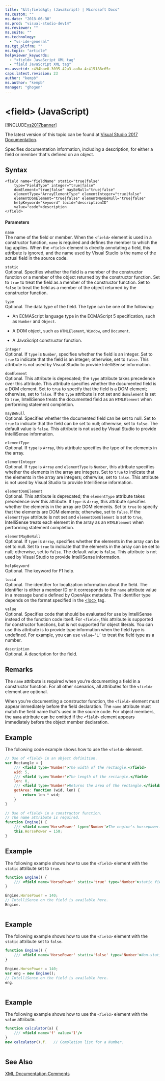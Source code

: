```yaml
---
title: "&lt;field&gt; (JavaScript) | Microsoft Docs"
ms.custom: ""
ms.date: "2018-06-30"
ms.prod: "visual-studio-dev14"
ms.reviewer: ""
ms.suite: ""
ms.technology: 
  - "vs-ide-general"
ms.tgt_pltfrm: ""
ms.topic: "article"
helpviewer_keywords: 
  - "<field> JavaScript XML tag"
  - "field JavaScript XML tag"
ms.assetid: c494bae0-3095-42a3-aa0a-4c415188c65c
caps.latest.revision: 23
author: "kempb"
ms.author: "kempb"
manager: "ghogen"
---
```

# &lt;field&gt; (JavaScript)
[!INCLUDE[vs2017banner](../includes/vs2017banner.md)]

The latest version of this topic can be found at [Visual Studio 2017 Documentation](https://docs.microsoft.com/en-us/visualstudio/).  
  
Specifies documentation information, including a description, for either a field or member that's defined on an object.  
  
## Syntax  
  
```  
<field name="fieldName" static="true|false"  
    type="FieldType" integer="true|false"  
    domElement="true|false" mayBeNull="true|false"  
    elementType="ArrayElementType" elementInteger="true|false"  
    elementDomElement="true|false" elementMayBeNull="true|false"  
    helpKeyword="keyword" locid="descriptionID"  
    value="code">description  
</field>  
```  
  
#### Parameters  
 `name`  
 The name of the field or member. When the `<field>` element is used in a constructor function, `name` is required and defines the member to which the tag applies. When the `<field>` element is directly annotating a field, this attribute is ignored, and the name used by Visual Studio is the name of the actual field in the source code.  
  
 `static`  
 Optional. Specifies whether the field is a member of the constructor function or a member of the object returned by the constructor function. Set to `true` to treat the field as a member of the constructor function. Set to `false` to treat the field as a member of the object returned by the constructor function.  
  
 `type`  
 Optional. The data type of the field. The type can be one of the following:  
  
-   An ECMAScript language type in the ECMAScript 5 specification, such as `Number` and `Object`.  
  
-   A DOM object, such as `HTMLElement`, `Window`, and `Document`.  
  
-   A JavaScript constructor function.  
  
 `integer`  
 Optional. If `type` is `Number`, specifies whether the field is an integer. Set to `true` to indicate that the field is an integer; otherwise, set to `false`. This attribute is not used by Visual Studio to provide IntelliSense information.  
  
 `domElement`  
 Optional. This attribute is deprecated; the `type` attribute takes precedence over this attribute. This attribute specifies whether the documented field is a DOM element. Set to `true` to specify that the field is a DOM element; otherwise, set to `false`. If the `type` attribute is not set and `domElement` is set to `true`, IntelliSense treats the documented field as an `HTMLElement` when performing statement completion.  
  
 `mayBeNull`  
 Optional. Specifies whether the documented field can be set to null. Set to `true` to indicate that the field can be set to null; otherwise, set to `false`. The default value is `false`. This attribute is not used by Visual Studio to provide IntelliSense information.  
  
 `elementType`  
 Optional. If `type` is `Array`, this attribute specifies the type of the elements in the array.  
  
 `elementInteger`  
 Optional. If `type` is `Array` and `elementType` is `Number`, this attribute specifies whether the elements in the array are integers. Set to `true` to indicate that the elements in the array are integers; otherwise, set to `false`. This attribute is not used by Visual Studio to provide IntelliSense information.  
  
 `elementDomElement`  
 Optional. This attribute is deprecated; the `elementType` attribute takes precedence over this attribute. If `type` is `Array`, this attribute specifies whether the elements in the array are DOM elements. Set to `true` to specify that the elements are DOM elements; otherwise, set to `false`. If the `elementType` attribute is not set and `elementDomElement` is set to `true`, IntelliSense treats each element in the array as an `HTMLElement` when performing statement completion.  
  
 `elementMayBeNull`  
 Optional. If `type` is `Array`, specifies whether the elements in the array can be set to null. Set to `true` to indicate that the elements in the array can be set to null; otherwise, set to `false`. The default value is `false`. This attribute is not used by Visual Studio to provide IntelliSense information.  
  
 `helpKeyword`  
 Optional. The keyword for F1 help.  
  
 `locid`  
 Optional. The identifier for localization information about the field. The identifier is either a member ID or it corresponds to the `name` attribute value in a message bundle defined by OpenAjax metadata. The identifier type depends on the format specified in the [\<loc>](../ide/loc-javascript.md) tag.  
  
 `value`  
 Optional. Specifies code that should be evaluated for use by IntelliSense instead of the function code itself. For `<field>`, this attribute is supported for constructor functions, but is not supported for object literals. You can use this attribute is to provide type information when the field type is undefined. For example, you can use `value=’1’` to treat the field type as a number.  
  
 `description`  
 Optional. A description for the field.  
  
## Remarks  
 The `name` attribute is required when you're documenting a field in a constructor function. For all other scenarios, all attributes for the `<field>` element are optional.  
  
 When you're documenting a constructor function, the `<field>` element must appear immediately before the field declaration. The `name` attribute must match the field name that's used in the source code. For object members, the `name` attribute can be omitted if the `<field>` element appears immediately before the object member declaration.  
  
## Example  
 The following code example shows how to use the `<field>` element.  
  
```javascript  
// Use of <field> in an object definition.  
var Rectangle = {  
    /// <field type='Number'>The width of the rectangle.</field>  
    wid: 5,  
    /// <field type='Number'>The length of the rectangle.</field>  
    len: 0,  
    /// <field type='Number'>Returns the area of the rectangle.</field>  
    getArea: function (wid, len) {  
        return len * wid;  
    }  
}  
  
// Use of <field> in a constructor function.  
// The name attribute is required.  
function Engine() {  
    /// <field name='HorsePower' type='Number'>The engine's horsepower.</field>  
    this.HorsePower = 150;  
}  
```  
  
## Example  
 The following example shows how to use the `<field>` element with the `static` attribute set to `true`.  
  
```javascript  
function Engine() {  
    /// <field name='HorsePower' static='true' type='Number'>static field desc.</field>  
}  
  
Engine.HorsePower = 140;  
// IntelliSense on the field is available here.  
Engine.  
  
```  
  
## Example  
 The following example shows how to use the `<field>` element with the `static` attribute set to `false`.  
  
```javascript  
function Engine() {  
    /// <field name='HorsePower' static='false' type='Number'>Non-static field desc.</field>  
}  
  
Engine.HorsePower = 140;  
var eng = new Engine();  
// IntelliSense on the field is available here.  
eng.  
  
```  
  
## Example  
 The following example shows how to use the `<field>` element with the `value` attribute.  
  
```javascript  
function calculator(a) {  
    /// <field name='f' value='1'/>  
}  
new calculator().f.   // Completion list for a Number.  
  
```  
  
## See Also  
 [XML Documentation Comments](../ide/xml-documentation-comments-javascript.md)



